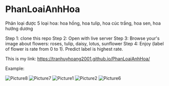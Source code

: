 # PhanLoaiAnhHoa
Phân loại được 5 loại hoa: hoa hồng, hoa tulip, hoa cúc trắng, hoa sen, hoa hướng dương

Step 1: clone this repo
Step 2: Open with live server
Step 3: Browse your's image about flowers: roses, tulip, daisy, lotus, sunflower
Step 4: Enjoy (label of flower is rate from 0 to 1). Predict label is highest rate.

This is my link: https://tranhuyhoang2001.github.io/PhanLoaiAnhHoa/

Example:


![Picture8](https://user-images.githubusercontent.com/93071557/228450464-8b5de3a7-7041-4529-9220-6052721d318c.png)
![Picture7](https://user-images.githubusercontent.com/93071557/228450488-93e64ecc-cab5-4b24-9db8-c4929f92fec0.png)
![Picture1](https://user-images.githubusercontent.com/93071557/228450519-aa501abb-cc29-41be-9592-02532bf46835.png)
![Picture2](https://user-images.githubusercontent.com/93071557/228450527-5aedab3f-444d-48d7-aca4-866a4320c791.png)
![Picture6](https://user-images.githubusercontent.com/93071557/228450529-93a13f35-7759-4b01-b597-d95aa0e3d40b.png)
